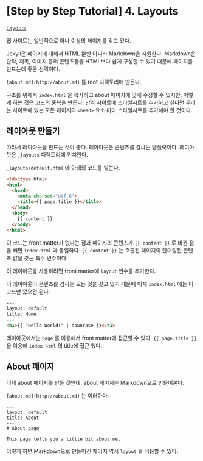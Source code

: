 # [Step by Step Tutorial] 4. Layouts

[Layouts](https://jekyllrb.com/docs/step-by-step/04-layouts/)

웹 사이트는 일반적으로 하나 이상의 페이지를 갖고 있다.

Jekyll은 페이지에 대해서 HTML 뿐만 아니라 Markdown을 지원한다. Markdown은 단락, 제목, 이미지 등의 콘텐츠들을 HTML보다 쉽게 구성할 수 있기 때문에 페이지를 만드는데 좋은 선택이다. 

`[about.md](http://about.md)` 를 root 디렉토리에 만든다.

구조를 위해서 `index.html` 을 복사하고 about 페이지에 맞게 수정할 수 있지만, 이렇게 하는 것은 코드의 중복을 만든다. 만약 사이트에 스타일시트를 추가하고 싶다면 우리는 사이트에 있는 모든 페이지의 `<head>` 요소 마다 스타일시트를 추가해야 할 것이다.

## 레이아웃 만들기

따라서 레이아웃을 만드는 것이 좋다. 레이아웃은 콘텐츠를 감싸는 템플릿이다. 레이아웃은 `_layouts` 디렉토리에 위치한다.

`_layouts/default.html` 에 아래의 코드를 넣는다.

```html
<!doctype html>
<html>
  <head>
    <meta charset="utf-8">
    <title>{{ page.title }}</title>
  </head>
  <body>
    {{ content }}
  </body>
</html>
```

이 코드는 front matter가 없다는 점과 페이지의 콘텐츠가 `{{ content }}` 로 바뀐 점을 빼면 `index.html` 과 동일하다. `{{ content }}` 는 호출된 페이지의 렌더링된 콘텐츠 값을 갖는 특수 변수이다.

이 레이아웃을 사용하려면 front matter에 `layout` 변수를 추가한다.

이 레이아웃이 콘텐츠를 감싸는 모든 것을 갖고 있기 때문에 이제 `index.html` 에는 이 코드만 있으면 된다.

```html
---
layout: default
title: Home
---
<h1>{{ "Hello World!" | downcase }}</h1>
```

레이아웃에서는 `page` 를 이용해서 front matter에 접근할 수 있다. `{{ page.title }}` 을 이용해 `index.html` 의 title에 접근 했다.

## About 페이지

이제 about 페이지를 만들 것인데, about 페이지는 Markdown으로 만들어본다.

`[about.md](http://about.md)` 는 이러하다.

    ---
    layout: default
    title: About
    ---
    # About page
    
    This page tells you a little bit about me.

이렇게 하면 Markdown으로 만들어진 페이지 역시 `layout` 을 적용할 수 있다.